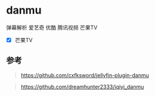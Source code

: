 # danmu
弹幕解析 爱艺奇 优酷 腾讯视频 芒果TV

- [x] 芒果TV

## 参考 

> https://github.com/cxfksword/jellyfin-plugin-danmu

> https://github.com/dreamhunter2333/iqiyi_danmu